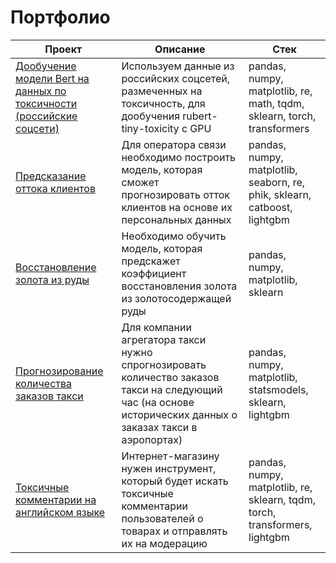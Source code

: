 # Портфолио

| Проект | Описание | Стек |
| --- | --- | --- |
| [Дообучение модели Bert на данных по токсичности (российские соцсети)](https://github.com/agamai/Portfolio/blob/main/Toxicity_rus) | Используем данные из российских соцсетей, размеченных на токсичность, для дообучения rubert-tiny-toxicity с GPU | pandas, numpy, matplotlib, re, math, tqdm, sklearn, torch, transformers |
| [Предсказание оттока клиентов](https://github.com/agamai/Portfolio/blob/main/Customer_churn) | Для оператора связи необходимо построить модель, которая сможет прогнозировать отток клиентов на основе их персональных данных | pandas, numpy, matplotlib, seaborn, re, phik, sklearn, catboost, lightgbm |
| [Восстановление золота из руды](https://github.com/agamai/Portfolio/blob/main/Gold_recovery) | Необходимо обучить модель, которая предскажет коэффициент восстановления золота из золотосодержащей руды | pandas, numpy, matplotlib, sklearn |
| [Прогнозирование количества заказов такси](https://github.com/agamai/Portfolio/blob/main/Taxi_orders) | Для компании агрегатора такси нужно спрогнозировать количество заказов такси на следующий час (на основе исторических данных о заказах такси в аэропортах) | pandas, numpy, matplotlib, statsmodels, sklearn, lightgbm |
| [Токсичные комментарии на английском языке](https://github.com/agamai/Portfolio/blob/main/Toxicity_bert) | Интернет-магазину нужен инструмент, который будет искать токсичные комментарии пользователей о товарах и отправлять их на модерацию | pandas, numpy, matplotlib, re, sklearn, tqdm, torch, transformers, lightgbm |
